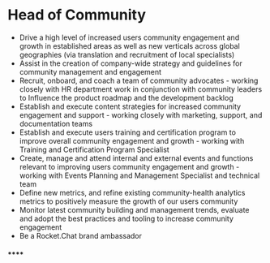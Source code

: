 # Head of Community

* Drive a high level of increased users community engagement and growth in established areas as well as new verticals across global geographies \(via translation and recruitment of local specialists\)
* Assist in the creation of  company-wide strategy and guidelines for community management and engagement 
* Recruit, onboard, and coach a team of community advocates - working closely with HR department work in conjunction with community leaders to Influence the product roadmap and the development backlog
* Establish and execute content strategies for increased community engagement and support - working closely with marketing, support, and documentation teams
* Establish and execute users training and certification program to improve overall community engagement and growth - working with Training and Certification Program Specialist 
* Create, manage and attend internal and external events and functions relevant to improving users community engagement and growth - working with Events Planning and Management Specialist and technical team
* Define new metrics, and refine existing community-health analytics metrics to positively measure the growth of our users community
* Monitor latest community building and management trends, evaluate and adopt the best practices and tooling to increase community engagement
* Be a Rocket.Chat brand ambassador

####   ****

  


